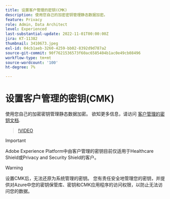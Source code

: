 ```yaml
---
title: 设置客户管理的密钥(CMK)
description: 使用您自己的加密密钥管理静态数据加密。
feature: Privacy
role: Admin, Data Architect
level: Experienced
last-substantial-update: 2022-11-01T00:00:00Z
jira: KT-11382
thumbnail: 3410673.jpeg
exl-id: 04cb1aeb-3260-4259-bb02-8392d9d787a2
source-git-commit: 90f7621536573f60ac6585404b1ac0e49cb08496
workflow-type: tm+mt
source-wordcount: '100'
ht-degree: 7%

---
```


# 设置客户管理的密钥(CMK)

使用您自己的加密密钥管理静态数据加密。 欲知更多信息，请访问 [客户管理的密钥文档](https://experienceleague.adobe.com/docs/experience-platform/landing/governance-privacy-security/customer-managed-keys.html?lang=zh-Hans).

>[!VIDEO](https://video.tv.adobe.com/v/3410673/?quality=12&learn=on)

>[!IMPORTANT]
>
> Adobe Experience Platform中由客户管理的密钥目前仅适用于Healthcare Shield或Privacy and Security Shield的客户。

>[!WARNING]
>
>设置CMK后，无法还原为系统管理的密钥。 您有责任安全地管理您的密钥，并提供对Azure中您的密钥保管库、密钥和CMK应用程序的访问权限，以防止无法访问您的数据。
